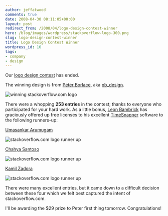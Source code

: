 ```yaml
---
author: jeffatwood
comments: true
date: 2008-04-30 08:11:05+00:00
layout: post
redirect_from: /2008/04/logo-design-contest-winner
hero: /blog/images/wordpress/stackoverflow-logo-300.png
slug: logo-design-contest-winner
title: Logo Design Contest Winner
wordpress_id: 16
tags:
- company
- design
---
```



Our [logo design contest](http://blog.stackoverflow.com/index.php/2008/04/logo-design-contest/) has ended.



The winning design is from [Peter Borlace](http://web.mac.com/peteborlace/pbdesignsolutions/welcome.html), aka [pb_design](http://99designs.com/users/241303).



![winning stackoverflow.com logo](/blog/images/wordpress/stackoverflow-logo-300.png)



There were a whopping **253 entries** in the contest; thanks to everyone who participated for your hard work. As a little bonus, [Leon Bambrick](http://secretgeek.net/) has graciously offered up free licenses to his excellent [TimeSnapper](http://www.timesnapper.com/) software to the following runners-up:



[Umasankar Arumugam](http://99designs.com/users/245213)



![stackoverflow.com logo runner up](/blog/images/wordpress/stackoverflow-logo-alt4-300.png)



[Chahya Santoso](http://99designs.com/users/163100)



![stackoverflow.com logo runner up](/blog/images/wordpress/stackoverflow-logo-alt3-300.png)



[Kamil Zadora](http://99designs.com/users/245217)



![stackoverflow.com logo runner up](/blog/images/wordpress/stackoverflow-logo-alt2-300.png)



There were many excellent entries, but it came down to a difficult decision between these four which we felt best captured the intent of stackoverflow.com.



I'll be awarding the $29 prize to Peter first thing tomorrow. Congratulations!

